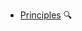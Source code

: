 * [Principles](./principles/)
  <trigger for="pop:principles-preview">:mag:</trigger>

<popover id="pop:principles-preview" title="Principles :mag:" placement="right">
  <div slot="content">
    <include src="preview.md" />
  </div>
</popover>
